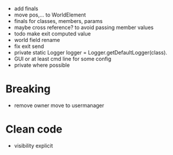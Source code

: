 - add finals
- move pos,... to WorldElement
- finals for classes, members, params
- maybe cross reference? to avoid passing member values
- todo make exit computed value
- world field rename
- fix exit send
- private static Logger logger = Logger.getDefaultLogger(class).
- GUI or at least cmd line for some config
- private where possible

# Breaking
- remove owner move to usermanager

# Clean code
- visibility explicit